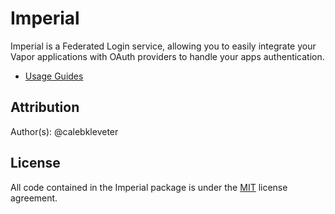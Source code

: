 # Imperial

Imperial is a Federated Login service, allowing you to easily integrate your Vapor applications with OAuth providers to handle your apps authentication.

- [Usage Guides](https://github.com/vapor-community/Imperial/blob/master/docs)

## Attribution
Author(s): @calebkleveter

## License

All code contained in the Imperial package is under the [MIT](https://github.com/vapor-community/Imperial/blob/master/LICENSE) license agreement.